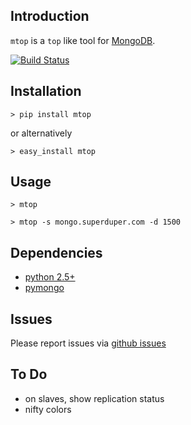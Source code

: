 Introduction
------------

`mtop` is a `top` like tool for [MongoDB](http://www.mongodb.org/).

[![Build Status](https://travis-ci.org/beaufour/mtop.svg?branch=add_tests)](https://travis-ci.org/beaufour/mtop)

Installation
------------

    > pip install mtop

or alternatively

    > easy_install mtop

Usage
-----

    > mtop

    > mtop -s mongo.superduper.com -d 1500


Dependencies
------------

* [python 2.5+](http://python.org/)
* [pymongo](http://api.mongodb.org/python/)


Issues
------
Please report issues via [github issues](https://github.com/beaufour/mtop/issues)


To Do
-----

* on slaves, show replication status
* nifty colors
